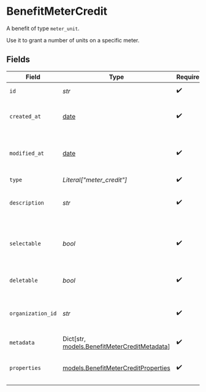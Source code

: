 # BenefitMeterCredit

A benefit of type `meter_unit`.

Use it to grant a number of units on a specific meter.


## Fields

| Field                                                                                   | Type                                                                                    | Required                                                                                | Description                                                                             |
| --------------------------------------------------------------------------------------- | --------------------------------------------------------------------------------------- | --------------------------------------------------------------------------------------- | --------------------------------------------------------------------------------------- |
| `id`                                                                                    | *str*                                                                                   | :heavy_check_mark:                                                                      | The ID of the benefit.                                                                  |
| `created_at`                                                                            | [date](https://docs.python.org/3/library/datetime.html#date-objects)                    | :heavy_check_mark:                                                                      | Creation timestamp of the object.                                                       |
| `modified_at`                                                                           | [date](https://docs.python.org/3/library/datetime.html#date-objects)                    | :heavy_check_mark:                                                                      | Last modification timestamp of the object.                                              |
| `type`                                                                                  | *Literal["meter_credit"]*                                                               | :heavy_check_mark:                                                                      | N/A                                                                                     |
| `description`                                                                           | *str*                                                                                   | :heavy_check_mark:                                                                      | The description of the benefit.                                                         |
| `selectable`                                                                            | *bool*                                                                                  | :heavy_check_mark:                                                                      | Whether the benefit is selectable when creating a product.                              |
| `deletable`                                                                             | *bool*                                                                                  | :heavy_check_mark:                                                                      | Whether the benefit is deletable.                                                       |
| `organization_id`                                                                       | *str*                                                                                   | :heavy_check_mark:                                                                      | The ID of the organization owning the benefit.                                          |
| `metadata`                                                                              | Dict[str, [models.BenefitMeterCreditMetadata](../models/benefitmetercreditmetadata.md)] | :heavy_check_mark:                                                                      | N/A                                                                                     |
| `properties`                                                                            | [models.BenefitMeterCreditProperties](../models/benefitmetercreditproperties.md)        | :heavy_check_mark:                                                                      | Properties for a benefit of type `meter_unit`.                                          |